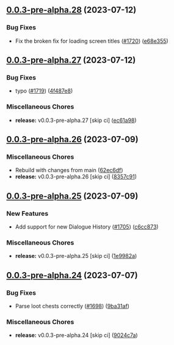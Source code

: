 ## [0.0.3-pre-alpha.28](https://github.com/Wynntils/Artemis/compare/v0.0.3-pre-alpha.27...v0.0.3-pre-alpha.28) (2023-07-12)


### Bug Fixes

* Fix the broken fix for loading screen titles ([#1720](https://github.com/Wynntils/Artemis/issues/1720)) ([e68e355](https://github.com/Wynntils/Artemis/commit/e68e355ae56e1cab3f7e963cbdf35ff4228cb1fe))

## [0.0.3-pre-alpha.27](https://github.com/Wynntils/Artemis/compare/v0.0.3-pre-alpha.26...v0.0.3-pre-alpha.27) (2023-07-12)


### Bug Fixes

* typo ([#1719](https://github.com/Wynntils/Artemis/issues/1719)) ([4f487e8](https://github.com/Wynntils/Artemis/commit/4f487e8455a1d4c8d2a8323a7bb35a685ee2dbb8))


### Miscellaneous Chores

* **release:** v0.0.3-pre-alpha.27 [skip ci] ([ec61a98](https://github.com/Wynntils/Artemis/commit/ec61a984f81b0d97beeff242f6f47f09d9241831))

## [0.0.3-pre-alpha.26](https://github.com/Wynntils/Artemis/compare/v0.0.3-pre-alpha.25...v0.0.3-pre-alpha.26) (2023-07-09)


### Miscellaneous Chores

* Rebuild with changes from main ([62ec6df](https://github.com/Wynntils/Artemis/commit/62ec6dfdd892a632d76a65bb6f21f28b947d689c))
* **release:** v0.0.3-pre-alpha.26 [skip ci] ([8357c91](https://github.com/Wynntils/Artemis/commit/8357c916f26498c6b7cded78dccbe07e50d3f402))

## [0.0.3-pre-alpha.25](https://github.com/Wynntils/Artemis/compare/v0.0.3-pre-alpha.24...v0.0.3-pre-alpha.25) (2023-07-09)


### New Features

* Add support for new Dialogue History ([#1705](https://github.com/Wynntils/Artemis/issues/1705)) ([c6cc873](https://github.com/Wynntils/Artemis/commit/c6cc87325173a442f5b6b2cd03325b1c15e704b1))


### Miscellaneous Chores

* **release:** v0.0.3-pre-alpha.25 [skip ci] ([1e9982a](https://github.com/Wynntils/Artemis/commit/1e9982a46e2b0add1a21c881dda6a4a499034724))

## [0.0.3-pre-alpha.24](https://github.com/Wynntils/Artemis/compare/v0.0.3-pre-alpha.23...v0.0.3-pre-alpha.24) (2023-07-07)


### Bug Fixes

* Parse loot chests correctly ([#1698](https://github.com/Wynntils/Artemis/issues/1698)) ([9ba31af](https://github.com/Wynntils/Artemis/commit/9ba31af959882d8b083653334106a75f2ef9e9b7))


### Miscellaneous Chores

* **release:** v0.0.3-pre-alpha.24 [skip ci] ([9024c7a](https://github.com/Wynntils/Artemis/commit/9024c7aee391c4f379b201c5062371d0ecfbd630))

